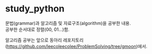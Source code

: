 # study_python
문법(grammar)과 알고리즘 및 자료구조(algorithm)을 공부한 내용.<br>
공부한 순서대로 정렬(00, 01...)함.

알고리즘 공부는 앞으로 동아리 레포지토리(https://github.com/leecoleecolee/ProblemSolving/tree/gmoon)에서.
